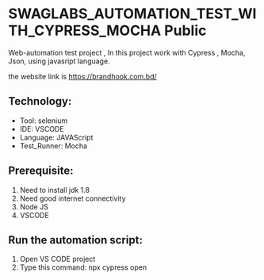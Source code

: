 # SWAGLABS_AUTOMATION_TEST_WITH_CYPRESS_MOCHA Public

Web-automation test project , In this project work with Cypress , Mocha, Json,
 using javasript language.

the website link is https://brandhook.com.bd/


## Technology:
- Tool: selenium
- IDE: VSCODE
- Language: JAVAScript
- Test_Runner: Mocha

## Prerequisite:
1. Need to install jdk 1.8
2. Need good internet connectivity
3. Node JS
4. VSCODE

## Run the automation script:
1. Open VS CODE project
2. Type this command: npx cypress open
